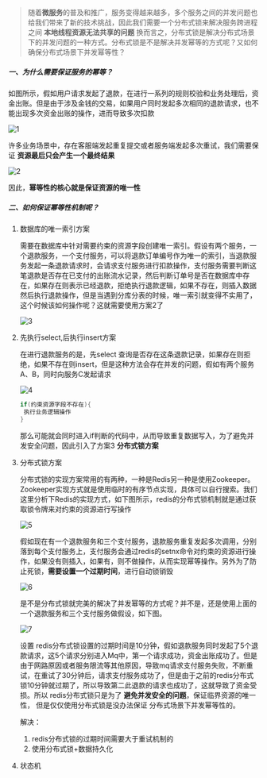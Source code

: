 > 随着**微服务**的普及和推广，服务变得越来越多，多个服务之间的并发问题也给我们带来了新的技术挑战，因此我们需要一个分布式锁来解决服务跨进程之间 **本地线程资源无法共享的问题** 换而言之，分布式锁是解决分布式场景下的并发问题的一种方式。分布式锁是不是解决并发幂等的方式呢？又如何确保分布式场景下并发幂等性？

##### 一、为什么需要保证服务的幂等？

如图所示，假如用户请求发起了退款，在进行一系列的规则校验和业务处理后，资金出账。但是由于涉及金钱的交易，如果用户同时发起多次相同的退款请求，也不能出现多次资金出账的操作，进而导致多次扣款

![1](https://sz-note-md.oss-cn-beijing.aliyuncs.com/img/1.png)

许多业务场景中，存在客服端发起重复提交或者服务端发起多次重试，我们需要保证 **资源最后只会产生一个最终结果**

![2](https://sz-note-md.oss-cn-beijing.aliyuncs.com/img/2.png)

因此，**幂等性的核心就是保证资源的唯一性**

##### 二、如何保证幂等性机制呢？

1. 数据库的唯一索引方案

   需要在数据库中针对需要约束的资源字段创建唯一索引。假设有两个服务，一个退款服务，一个支付服务，可以将退款订单编号作为唯一的索引，当退款服务发起一条退款请求时，会请求支付服务进行扣款操作，支付服务需要判断这笔退款是否存在已支付的出账流水记录，然后判断订单号是否在数据库中存在，如果存在则表示已经退款，拒绝执行退款逻辑，如果不存在，则插入数据然后执行退款操作，但是当遇到分库分表的时候，唯一索引就变得不实用了，这个时候该如何操作呢？这就需要使用方案2了

   

   ![3](https://sz-note-md.oss-cn-beijing.aliyuncs.com/img/3.png)

   

2. 先执行select,后执行insert方案

   在进行退款服务的是，先select 查询是否存在这条退款记录，如果存在则拒绝，如果不存在则insert，但是这种方法会存在并发的问题，假如有两个服务A、B，同时向服务C发起请求

   

   ![4](https://sz-note-md.oss-cn-beijing.aliyuncs.com/img/4.png)

   

   ```java
   if(约束资源字段不存在){
   	执行业务逻辑操作
   }
   ```

   那么可能就会同时进入if判断的代码中，从而导致重复数据写入，为了避免并发安全问题，因此引入了方案3  **分布式锁方案**

3. 分布式锁方案

   分布式锁的实现方案常用的有两种，一种是Redis另一种是使用Zookeeper。Zookeeper实现方式就是使用临时的有序节点实现，具体可以自行搜索。我们这里分析下Redis的实现方式，如下图所示，redis的分布式锁机制就是通过获取锁令牌来对约束的资源进行写操作

   

   ![5](https://sz-note-md.oss-cn-beijing.aliyuncs.com/img/5.png)

   假如现在有一个退款服务和三个支付服务，退款服务重复发起多次调用，分别落到每个支付服务上，支付服务会通过redis的setnx命令对约束的资源进行操作，如果没有则插入，如果有，则不做操作，从而实现幂等操作。另外为了防止死锁，**需要设置一个过期时间**，进行自动锁销毁

   ![6](https://sz-note-md.oss-cn-beijing.aliyuncs.com/img/6.png)

   是不是分布式锁就完美的解决了并发幂等的方式呢？并不是，还是使用上面的一个退款服务和三个支付服务做假设，如下图。

   ![7](https://sz-note-md.oss-cn-beijing.aliyuncs.com/img/7.png)

   设置 redis分布式锁设置的过期时间是10分钟，假如退款服务同时发起了5个退款请求，这5个请求分别进入Mq中，第一个请求成功，资金出账成功了。但是由于网路原因或者服务限流等其他原因，导致mq请求支付服务失败，不断重试，在重试了30分钟后，请求支付服务成功了，但是由于之前的redis分布式锁10分钟就过期了，所以导致第二此退款的请求也成功了，这就导致了资金受损。所以 redis分布式锁只是为了 **避免并发安全的问题**，保证临界资源的唯一性， 但是仅仅使用分布式锁是没办法保证 分布式场景下并发幂等性的。

   解决：

   	1. redis分布式锁的过期时间需要大于重试机制的
   	2. 使用分布式锁+数据持久化

1. 状态机